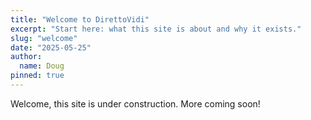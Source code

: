 ```yaml
---
title: "Welcome to DirettoVidi"
excerpt: "Start here: what this site is about and why it exists."
slug: "welcome"
date: "2025-05-25"
author:
  name: Doug
pinned: true
---
```


Welcome, this site is under construction. More coming soon!